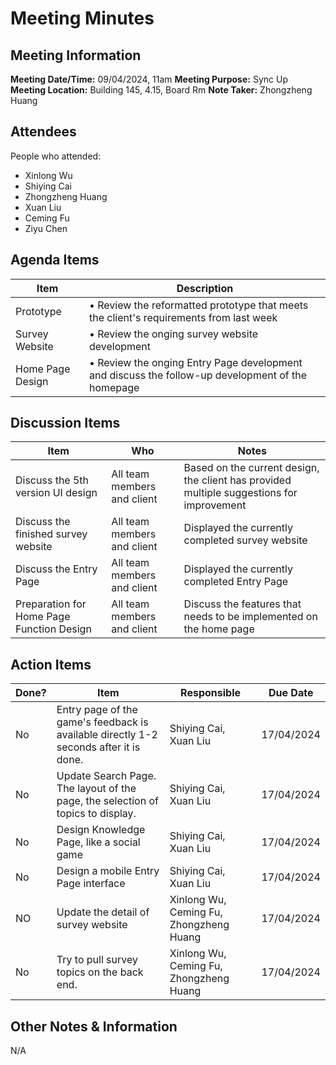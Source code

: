 # Meeting Minutes
## Meeting Information
**Meeting Date/Time:** 09/04/2024, 11am 
**Meeting Purpose:** Sync Up  
**Meeting Location:** Building 145, 4.15, Board Rm
**Note Taker:** Zhongzheng Huang

## Attendees
People who attended:
- Xinlong Wu
- Shiying Cai
- Zhongzheng Huang
- Xuan Liu
- Ceming Fu
- Ziyu Chen

## Agenda Items

Item | Description
---- | ----
Prototype | • Review the reformatted prototype that meets the client's requirements from last week 
Survey Website | • Review the onging survey website development
Home Page Design | • Review the onging Entry Page development and discuss the follow-up development of the homepage

## Discussion Items
Item | Who | Notes 
---- | ---- | ---- 
Discuss the 5th version UI design | All team members and client | Based on the current design, the client has provided multiple suggestions for improvement
Discuss the finished survey website | All team members and client | Displayed the currently completed survey website
Discuss the Entry Page | All team members and client | Displayed the currently completed Entry Page
Preparation for Home Page Function Design | All team members and client | Discuss the features that needs to be implemented on the home page 
## Action Items
| Done? | Item | Responsible | Due Date |
| ---- | ---- | ---- | ---- |
| No | Entry page of the game's feedback is available directly 1-2 seconds after it is done. | Shiying Cai, Xuan Liu | 17/04/2024 |
| No | Update Search Page. The layout of the page, the selection of topics to display. | Shiying Cai, Xuan Liu | 17/04/2024 |
| No | Design Knowledge Page, like a social game | Shiying Cai, Xuan Liu | 17/04/2024 |
| No | Design a mobile Entry Page interface | Shiying Cai, Xuan Liu | 17/04/2024 |
| NO | Update the detail of survey website | Xinlong Wu, Ceming Fu, Zhongzheng Huang | 17/04/2024 |
| No | Try to pull survey topics on the back end. | Xinlong Wu, Ceming Fu, Zhongzheng Huang | 17/04/2024 |
## Other Notes & Information
N/A
